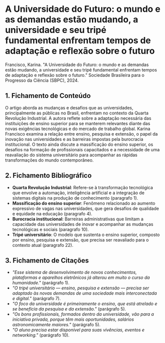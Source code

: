 # A Universidade do Futuro: o mundo e as demandas estão mudando, a universidade e seu tripé fundamental enfrentam tempos de adaptação e reflexão sobre o futuro

Francisco, Karina. "A Universidade do Futuro: o mundo e as demandas estão mudando, a universidade e seu tripé fundamental enfrentam tempos de adaptação e reflexão sobre o futuro." Sociedade Brasileira para o Progresso da Ciência (SBPC), 2024.

## 1. Fichamento de Conteúdo

O artigo aborda as mudanças e desafios que as universidades, principalmente as públicas no Brasil, enfrentam no contexto da Quarta Revolução Industrial. A autora reflete sobre a adaptação necessária das instituições de ensino superior para se manterem relevantes diante das novas exigências tecnológicas e do mercado de trabalho global. Karina Francisco examina a relação entre ensino, pesquisa e extensão, o papel da inovação nas universidades e as barreiras impostas pela burocracia institucional. O texto ainda discute a massificação do ensino superior, os desafios na formação de profissionais capacitados e a necessidade de uma reavaliação do sistema universitário para acompanhar as rápidas transformações do mundo contemporâneo.

## 2. Fichamento Bibliográfico

- **Quarta Revolução Industrial**: Refere-se à transformação tecnológica que envolve a automação, inteligência artificial e a integração de sistemas digitais na produção de conhecimento (paragrafo 1).
- **Massificação do ensino superior**: Fenômeno relacionado ao aumento expressivo de vagas nas universidades, que gera desafios de qualidade e equidade na educação (paragrafo 4).
- **Burocracia institucional**: Barreiras administrativas que limitam a capacidade das universidades de inovar e acompanhar as mudanças tecnológicas e sociais (paragrafo 10).
- **Tripé universitário**: O modelo que sustenta o ensino superior, composto por ensino, pesquisa e extensão, que precisa ser reavaliado para o contexto atual (paragrafo 22).

## 3. Fichamento de Citações

- _"Esse sistema de desenvolvimento de novos conhecimentos, plataformas e aparelhos eletrônicos já alterou em muito o curso da humanidade."_ (parágrafo 1).
- _"O tripé universitário — ensino, pesquisa e extensão — precisa ser adaptado às novas demandas de uma sociedade mais interconectada e digital."_ (parágrafo 7).
- _"O foco da universidade é primeiramente o ensino, que está atrelado e se beneficia da pesquisa e da extensão."_ (parágrafo 5).
- _"Os bons profissionais, formados dentro da universidade, vão para a iniciativa privada, porque têm mais oportunidades, salários astronomicamente maiores."_ (parágrafo 5).
- _"O aluno precisa estar disponível para suas vivências, eventos e networking."_ (parágrafo 10).

